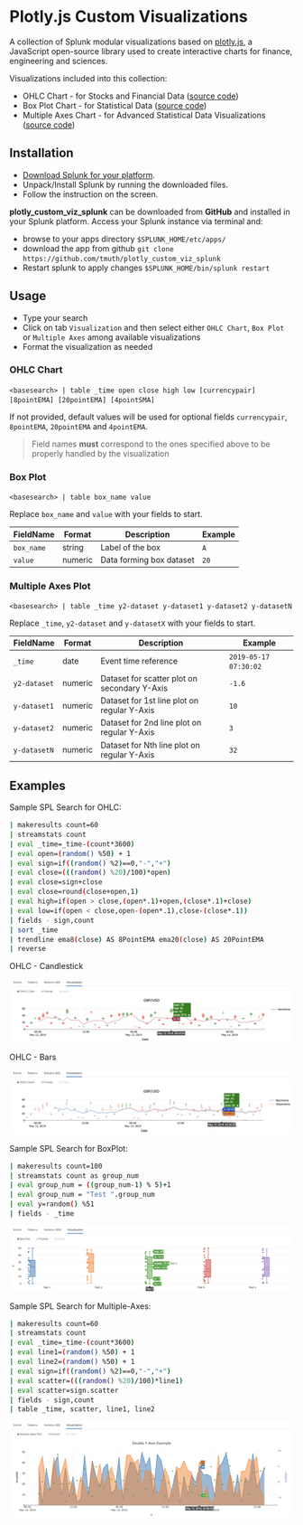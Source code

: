 # Plotly.js Custom Visualizations
A collection of Splunk modular visualizations based on [plotly.js](https://github.com/plotly/plotly.js/), a JavaScript open-source library used to create interactive charts for finance, engineering and sciences.

Visualizations included into this collection:
* OHLC Chart -  for Stocks and Financial Data    ([source code](appserver/static/visualizations/ohlc/src/visualization_source.js))
* Box Plot Chart - for Statistical Data    ([source code](appserver/static/visualizations/boxplot/src/visualization_source.js))
* Multiple Axes Chart - for Advanced Statistical Data Visualizations    ([source code](appserver/static/visualizations/multiple-axes/src/visualization_source.js))

## Installation
- [Download Splunk for your platform](http://www.splunk.com/download?r=productOverview).
- Unpack/Install Splunk by running the downloaded files.
- Follow the instruction on the screen.

**plotly_custom_viz_splunk** can be downloaded from **GitHub** and installed in your Splunk platform. Access your Splunk instance via terminal and:
- browse to your apps directory `$SPLUNK_HOME/etc/apps/`
- download the app from github `git clone https://github.com/tmuth/plotly_custom_viz_splunk`
- Restart splunk to apply changes `$SPLUNK_HOME/bin/splunk restart`

## Usage
* Type your search
* Click on tab `Visualization` and then select either `OHLC Chart`, `Box Plot` or `Multiple Axes` among available visualizations
* Format the visualization as needed

### OHLC Chart
`<basesearch> | table _time open close high low [currencypair] [8pointEMA] [20pointEMA] [4pointSMA]`

If not provided, default values will be used for optional fields `currencypair`, `8pointEMA`, `20pointEMA` and `4pointEMA`.

> Field names **must** correspond to the ones specified above to be properly handled by the visualization

### Box Plot
`<basesearch> | table box_name value`

Replace `box_name` and `value` with your fields to start.

| FieldName   | Format  | Description              | Example   |
|-------------|---------|--------------------------|-----------|
| `box_name`  | string  | Label of the box         | `A`       |
| `value`     | numeric | Data forming box dataset | `20`      |

### Multiple Axes Plot
`<basesearch> | table _time y2-dataset y-dataset1 y-dataset2 y-datasetN`

Replace `_time`, `y2-dataset` and `y-datasetX` with your fields to start.

| FieldName    | Format  | Description                                  | Example               |
|--------------|---------|----------------------------------------------|-----------------------|
| `_time`      | date    | Event time reference                         | `2019-05-17 07:30:02` |
| `y2-dataset` | numeric | Dataset for scatter plot on secondary Y-Axis | `-1.6`                |
| `y-dataset1` | numeric | Dataset for 1st line plot on regular Y-Axis  | `10`                  |
| `y-dataset2` | numeric | Dataset for 2nd line plot on regular Y-Axis  | `3`                   |
| `y-datasetN` | numeric | Dataset for Nth line plot on regular Y-Axis  | `32`                  |

## Examples
Sample SPL Search for OHLC:

```sh
| makeresults count=60
| streamstats count
| eval _time=_time-(count*3600)
| eval open=(random() %50) + 1
| eval sign=if((random() %2)==0,"-","+")
| eval close=(((random() %20)/100)*open)
| eval close=sign+close
| eval close=round(close+open,1)
| eval high=if(open > close,(open*.1)+open,(close*.1)+close)
| eval low=if(open < close,open-(open*.1),close-(close*.1))
| fields - sign,count
| sort _time 
| trendline ema8(close) AS 8PointEMA ema20(close) AS 20PointEMA 
| reverse
```

OHLC - Candlestick

![alt text](OHLC_candlestick.png "OHLC Chart - Candlestick")

OHLC - Bars

![alt text](OHLC_bars.png "OHLC Chart - Bars")

Sample SPL Search for BoxPlot:

```sh
| makeresults count=100
| streamstats count as group_num
| eval group_num = ((group_num-1) % 5)+1
| eval group_num = "Test ".group_num 
| eval y=random() %51
| fields - _time
```

![alt text](boxplot_chart.png "Boxplot Chart")

Sample SPL Search for Multiple-Axes:
```sh
| makeresults count=60 
| streamstats count 
| eval _time=_time-(count*3600) 
| eval line1=(random() %50) + 1 
| eval line2=(random() %50) + 1 
| eval sign=if((random() %2)==0,"-","+") 
| eval scatter=(((random() %20)/100)*line1) 
| eval scatter=sign.scatter
| fields - sign,count 
| table _time, scatter, line1, line2
```

![alt text](MultipleAxes_plot.png "Multiple Axes Plot")